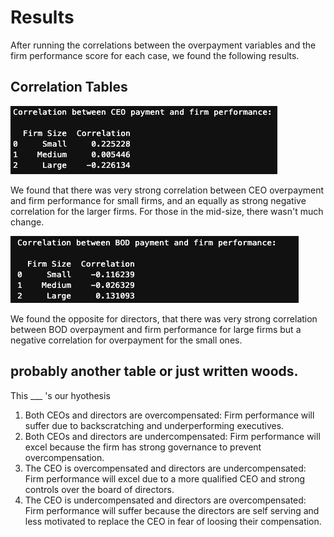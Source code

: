 # Results

After running the correlations between the overpayment variables and the firm performance score for each case, we found the following results.

## Correlation Tables

<img src="/images/corr_ceo.png?raw=true"/>

We found that there was very strong correlation between CEO overpayment and firm performance for small firms, and an equally as strong negative correlation for the larger firms. For those in the mid-size, there wasn't much change. 

<img src="/images/corr_bod.png?raw=true"/>

We found the opposite for directors, that there was very strong correlation between BOD overpayment and firm performance for large firms but a negative correlation for overpayment for the small ones.

## probably another table or just written woods.

This ___ 's our hyothesis
1. Both CEOs and directors are overcompensated: Firm performance will suffer due to backscratching and underperforming executives.
2. Both CEOs and directors are undercompensated: Firm performance will excel because the firm has strong governance to prevent overcompensation.
3. The CEO is overcompensated and directors are undercompensated: Firm performance will excel due to a more qualified CEO and strong controls over the board of directors.
4. The CEO is undercompensated and directors are overcompensated: Firm performance will suffer because the directors are self serving and less motivated to replace the CEO in fear of loosing their compensation.
